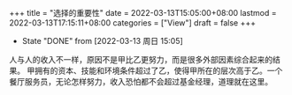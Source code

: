+++
title = "选择的重要性"
date = 2022-03-13T15:05:00+08:00
lastmod = 2022-03-13T17:15:11+08:00
categories = ["View"]
draft = false
+++

-   State "DONE"       from              <span class="timestamp-wrapper"><span class="timestamp">[2022-03-13 周日 15:05]</span></span>

人与人的收入不一样，原因不是甲比乙更努力，而是很多外部因素综合起来的结果。 甲拥有的资本、技能和环境条件超过了乙，使得甲所在的层次高于乙。一个餐厅服务员，无论怎样努力，收入恐怕都不会超过基金经理，道理就在这里。